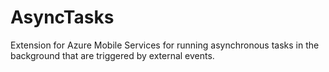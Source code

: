 AsyncTasks
==========

Extension for Azure Mobile Services for running asynchronous tasks in the background that are triggered by external events.
